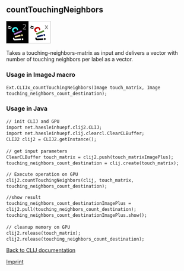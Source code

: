 ## countTouchingNeighbors
![Image](images/mini_clij2_logo.png)![Image](images/mini_clijx_logo.png)

Takes a touching-neighbors-matrix as input and delivers a vector with number of touching neighbors per label as a vector.

### Usage in ImageJ macro
```
Ext.CLIJx_countTouchingNeighbors(Image touch_matrix, Image touching_neighbors_count_destination);
```


### Usage in Java
```
// init CLIJ and GPU
import net.haesleinhuepf.clij2.CLIJ;
import net.haesleinhuepf.clij.clearcl.ClearCLBuffer;
CLIJ2 clij2 = CLIJ2.getInstance();

// get input parameters
ClearCLBuffer touch_matrix = clij2.push(touch_matrixImagePlus);
touching_neighbors_count_destination = clij.create(touch_matrix);
```

```
// Execute operation on GPU
clij2.countTouchingNeighbors(clij, touch_matrix, touching_neighbors_count_destination);
```

```
//show result
touching_neighbors_count_destinationImagePlus = clij2.pull(touching_neighbors_count_destination);
touching_neighbors_count_destinationImagePlus.show();

// cleanup memory on GPU
clij2.release(touch_matrix);
clij2.release(touching_neighbors_count_destination);
```


[Back to CLIJ documentation](https://clij.github.io/)

[Imprint](https://clij.github.io/imprint)
